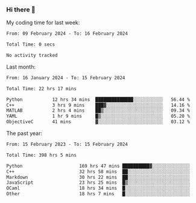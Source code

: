 ### Hi there 👋

My coding time for last week:

<!--START_SECTION:week-->

```txt
From: 09 February 2024 - To: 16 February 2024

Total Time: 0 secs

No activity tracked
```

<!--END_SECTION:week-->

Last month:

<!--START_SECTION:month-->

```txt
From: 16 January 2024 - To: 15 February 2024

Total Time: 22 hrs 17 mins

Python           12 hrs 34 mins  ██████████████░░░░░░░░░░░   56.44 %
C++              3 hrs 9 mins    ███▓░░░░░░░░░░░░░░░░░░░░░   14.16 %
MATLAB           2 hrs 4 mins    ██▒░░░░░░░░░░░░░░░░░░░░░░   09.34 %
YAML             1 hr 9 mins     █▒░░░░░░░░░░░░░░░░░░░░░░░   05.20 %
ObjectiveC       41 mins         ▓░░░░░░░░░░░░░░░░░░░░░░░░   03.12 %
```

<!--END_SECTION:month-->

The past year:

<!--START_SECTION:year-->

```txt
From: 15 February 2023 - To: 15 February 2024

Total Time: 398 hrs 5 mins

Python                     169 hrs 47 mins ██████████▓░░░░░░░░░░░░░░   42.65 %
C++                        32 hrs 58 mins  ██░░░░░░░░░░░░░░░░░░░░░░░   08.28 %
Markdown                   30 hrs 22 mins  ██░░░░░░░░░░░░░░░░░░░░░░░   07.63 %
JavaScript                 23 hrs 25 mins  █▒░░░░░░░░░░░░░░░░░░░░░░░   05.88 %
OCaml                      18 hrs 34 mins  █░░░░░░░░░░░░░░░░░░░░░░░░   04.66 %
Other                      18 hrs 7 mins   █░░░░░░░░░░░░░░░░░░░░░░░░   04.55 %
```

<!--END_SECTION:year-->
